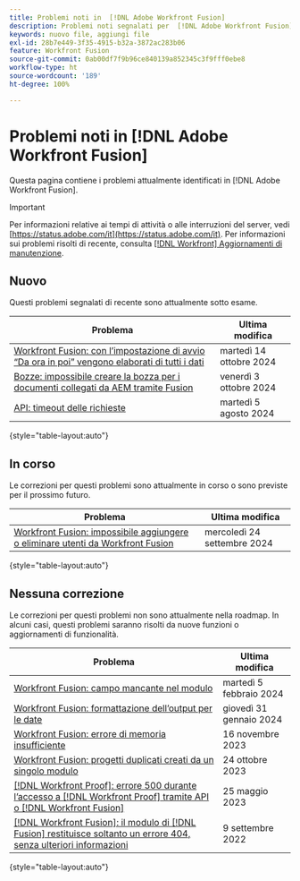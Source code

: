 ```yaml
---
title: Problemi noti in  [!DNL Adobe Workfront Fusion]
description: Problemi noti segnalati per  [!DNL Adobe Workfront Fusion]
keywords: nuovo file, aggiungi file
exl-id: 28b7e449-3f35-4915-b32a-3872ac283b06
feature: Workfront Fusion
source-git-commit: 0ab00df7f9b96ce840139a852345c3f9fff0ebe8
workflow-type: ht
source-wordcount: '189'
ht-degree: 100%

---
```


# Problemi noti in [!DNL Adobe Workfront Fusion]

Questa pagina contiene i problemi attualmente identificati in [!DNL Adobe Workfront Fusion].

>[!IMPORTANT]
>
>Per informazioni relative ai tempi di attività o alle interruzioni del server, vedi [https://status.adobe.com/it](https://status.adobe.com/it). Per informazioni sui problemi risolti di recente, consulta [[!DNL Workfront] Aggiornamenti di manutenzione](../maintenance/current-updates.md).

## Nuovo

Questi problemi segnalati di recente sono attualmente sotto esame.

| **Problema** | **Ultima modifica** |
| -----------------------------------------------------------------| ----------------- |
| [Workfront Fusion: con l’impostazione di avvio “Da ora in poi” vengono elaborati di tutti i dati ](known-issues-workfront-fusion/fusion-from-now-on-processing-all-data.md) | martedì 14 ottobre 2024 |
| [Bozze: impossibile creare la bozza per i documenti collegati da AEM tramite Fusion](known-issues-workfront/wf-proof-linked-aem-fusion-docs-dont-generate.md) | venerdì 3 ottobre 2024 |
| [API: timeout delle richieste](known-issues-workfront/wf-api-request-timing-out.md) | martedì 5 agosto 2024 |

{style="table-layout:auto"}

## In corso

Le correzioni per questi problemi sono attualmente in corso o sono previste per il prossimo futuro.

| **Problema** | **Ultima modifica** |
| -----------------------------------------------------------------| ----------------- |
| [Workfront Fusion: impossibile aggiungere o eliminare utenti da Workfront Fusion](known-issues-workfront-fusion/fusion-cannot-manage-users.md) | mercoledì 24 settembre 2024 |

{style="table-layout:auto"}

## Nessuna correzione

Le correzioni per questi problemi non sono attualmente nella roadmap. In alcuni casi, questi problemi saranno risolti da nuove funzioni o aggiornamenti di funzionalità.

| **Problema** | **Ultima modifica** |
| -----------------------------------------------------------------| ----------------- |
| [Workfront Fusion: campo mancante nel modulo](known-issues-workfront-fusion/fusion-field-missing-watch-field.md) | martedì 5 febbraio 2024 |
| [Workfront Fusion: formattazione dell’output per le date](known-issues-workfront-fusion/fusion-output-formatting-for-dates.md) | giovedì 31 gennaio 2024 |
| [Workfront Fusion: errore di memoria insufficiente](known-issues-workfront-fusion/fusion-low-memory-error.md) | 16 novembre 2023 |
| [Workfront Fusion: progetti duplicati creati da un singolo modulo](known-issues-workfront-fusion/fusion-duplicate-projects-created.md) | 24 ottobre 2023 |
| [[!DNL Workfront Proof]: errore 500 durante l’accesso a  [!DNL Workfront Proof]  tramite API o  [!DNL Workfront Fusion]](known-issues-workfront-proof/proof-500-error-getallproofs.md) | 25 maggio 2023 |
| [[!DNL Workfront Fusion]: il modulo di  [!DNL Fusion]  restituisce soltanto un errore 404, senza ulteriori informazioni](known-issues-workfront-fusion/fusion-404-error-no-description.md) | 9 settembre 2022 |

{style="table-layout:auto"}

